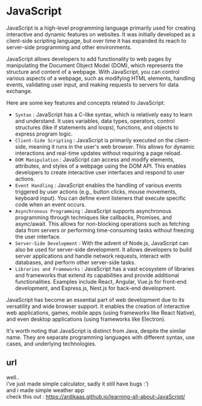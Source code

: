 # JavaScript

JavaScript is a high-level programming language primarily used for creating interactive and dynamic features on websites. It was initially developed as a client-side scripting language, but over time it has expanded its reach to server-side programming and other environments.

JavaScript allows developers to add functionality to web pages by manipulating the Document Object Model (DOM), which represents the structure and content of a webpage. With JavaScript, you can control various aspects of a webpage, such as modifying HTML elements, handling events, validating user input, and making requests to servers for data exchange.

Here are some key features and concepts related to JavaScript:
- `Syntax` : JavaScript has a C-like syntax, which is relatively easy to learn and understand. It uses variables, data types, operators, control structures (like if statements and loops), functions, and objects to express program logic.
- `Client-Side Scripting` : JavaScript is primarily executed on the client-side, meaning it runs in the user's web browser. This allows for dynamic interactions and real-time updates without requiring a page reload.
- `DOM Manipulation` : JavaScript can access and modify elements, attributes, and styles of a webpage using the DOM API. This enables developers to create interactive user interfaces and respond to user actions.
- `Event Handling` : JavaScript enables the handling of various events triggered by user actions (e.g., button clicks, mouse movements, keyboard input). You can define event listeners that execute specific code when an event occurs.
- `Asynchronous Programming` : JavaScript supports asynchronous programming through techniques like callbacks, Promises, and async/await. This allows for non-blocking operations such as fetching data from servers or performing time-consuming tasks without freezing the user interface.
- `Server-Side Development` : With the advent of Node.js, JavaScript can also be used for server-side development. It allows developers to build server applications and handle network requests, interact with databases, and perform other server-side tasks.
- `Libraries and Frameworks` : JavaScript has a vast ecosystem of libraries and frameworks that extend its capabilities and provide additional functionalities. Examples include React, Angular, Vue.js for front-end development, and Express.js, Nest.js for back-end development.

JavaScript has become an essential part of web development due to its versatility and wide browser support. It enables the creation of interactive web applications, games, mobile apps (using frameworks like React Native), and even desktop applications (using frameworks like Electron).

It's worth noting that JavaScript is distinct from Java, despite the similar name. They are separate programming languages with different syntax, use cases, and underlying technologies.


## url
well.. <br />
i've just made simple calculator, sadly it still have bugs :') <br />
and i made simple weather app <br />
check this out : https://ardikaas.github.io/learning-all-about-JavaScript/
